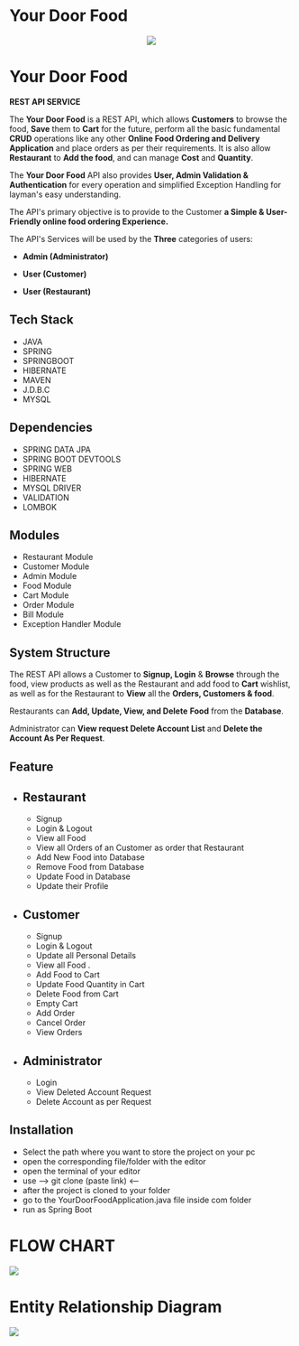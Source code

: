 # Your Door Food

<p align="center">
    <img src="Images/Flow_Chart.jpg" />
<!--     <img src="https://user-images.githubusercontent.com/107456964/220406389-20f8b8d8-ac28-4c2a-b5ed-95f6e1d9afa0.jpg"> -->
</p>  

# Your Door Food

 **REST API SERVICE**

The **Your Door Food** is a REST API, which allows **Customers** to browse the food, **Save** them to **Cart** for the future, perform all the basic fundamental **CRUD** operations like any other **Online Food Ordering and Delivery Application** and place orders as per their requirements. It is also allow **Restaurant** to **Add the food**, and can manage **Cost** and **Quantity**.

The **Your Door Food** API also provides **User, Admin Validation & Authentication** for every operation and simplified Exception Handling for layman's easy understanding. 

The API's primary objective is to provide to the Customer  **a Simple & User-Friendly online food ordering Experience.**

The API's Services  will be used by the **Three** categories of users:

- **Admin (Administrator)**

- **User (Customer)** 

- **User (Restaurant)** 
## Tech Stack

- JAVA
- SPRING
- SPRINGBOOT
- HIBERNATE
- MAVEN
- J.D.B.C
- MYSQL
<!-- - SWAGGER UI -->

## Dependencies

- SPRING DATA JPA
- SPRING BOOT DEVTOOLS
- SPRING WEB
- HIBERNATE
- MYSQL DRIVER
- VALIDATION
- LOMBOK
<!-- - SWAGGER UI -->

## Modules

- Restaurant Module
- Customer Module
- Admin Module
- Food Module
- Cart Module 
- Order Module
- Bill Module
- Exception Handler Module


## System Structure

The REST API allows a Customer to **Signup, Login** & **Browse** through the food, view products as well as the Restaurant and add food to **Cart** wishlist, as well as for the Restaurant to **View** all the **Orders, Customers & food**.

Restaurants can **Add, Update, View, and Delete** **Food**  from the **Database**.

Administrator can **View request Delete Account List** and **Delete the Account As Per Request**.

<!-- ## About
This project is a team project of 4 members, This is an online ordering and delivery Rest API. We built this Rest API project Within 5 days and this is our project during **the Masai curriculum (Construct Week)** [Demo Video](https://drive.google.com/file/d/1URK-TPSboVi9UFAYG8AROuHEMNi-4vzr/view).-->

## Feature
- Restaurant
    - 
    - Signup
    - Login & Logout
    - View all Food
    - View all Orders of an Customer as order that Restaurant
    - Add New Food into Database
    - Remove Food from Database
    - Update Food in Database 
    - Update their Profile

- Customer
    -
    - Signup 
    - Login & Logout
    - Update all Personal Details 
    - View all Food .
    - Add Food to Cart
    - Update Food Quantity in Cart 
    - Delete Food from Cart
    - Empty Cart
    - Add Order
    - Cancel Order
    - View Orders

- Administrator
    -
    - Login
    - View Deleted Account Request
    - Delete Account as per Request

## Installation

<!--- copy this https://github.com/sunnylalwani41/Your_Door_Food_REST_API.git -->
- Select the path where you want to store the project on your pc
- open the corresponding file/folder with the editor
- open the terminal of your editor
- use  --> git clone (paste link) <-- 
- after the project is cloned to your folder
- go to the YourDoorFoodApplication.java file inside com folder
- run as Spring Boot

# FLOW CHART

<img src="Images/Flow_Chart.jpg" />
<!-- ![FlowChartYourDoorFood](https://user-images.githubusercontent.com/107456964/220468355-2e96143c-3811-433b-ae7a-a7f97d00fa53.jpg) -->

# Entity Relationship Diagram

<img src="Images/Your Door Food Entity Relationship Diagram.jpg" />

